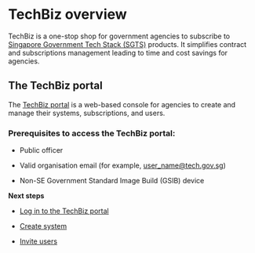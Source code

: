 # TechBiz overview

TechBiz is a one-stop shop for government agencies to subscribe to [Singapore Government Tech Stack (SGTS)](https://www.developer.tech.gov.sg/singapore-government-tech-stack/overview/index.html) products. It simplifies contract and subscriptions management leading to time and cost savings for agencies.

## The TechBiz portal

The [TechBiz portal](https://portal.techbiz.suite.gov.sg) is a web-based console for agencies to create and manage their systems, subscriptions, and users.

### Prerequisites to access the TechBiz portal: 

-   Public officer

-   Valid organisation email (for example, user_name@tech.gov.sg)

-   Non-SE Government Standard Image Build (GSIB) device

**Next steps**

-   [Log in to the TechBiz portal](log_in_to_TechBiz_portal.md)

-   [Create system](create_system.md)

-   [Invite users](invite_users.md)
